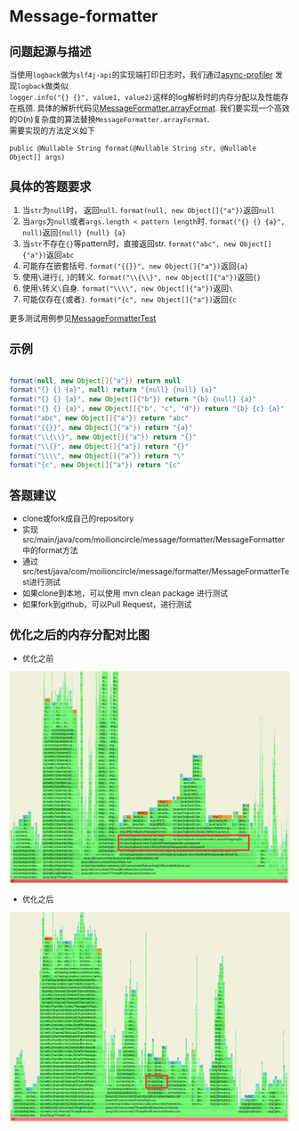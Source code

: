 # Message-formatter

## 问题起源与描述

当使用`logback`做为`slf4j-api`的实现端打印日志时，我们通过[async-profiler](https://github.com/jvm-profiling-tools/async-profiler) 发现`logback`做类似  
`logger.info("{} {}", value1, value2)`这样的log解析时的内存分配以及性能存在瓶颈.
具体的解析代码见[MessageFormatter.arrayFormat](https://github.com/qos-ch/slf4j/blob/master/slf4j-api/src/main/java/org/slf4j/helpers/MessageFormatter.java#L179). 我们要实现一个高效的O(n)复杂度的算法替换`MessageFormatter.arrayFormat`.  
需要实现的方法定义如下

```
public @Nullable String format(@Nullable String str, @Nullable Object[] args)
```

## 具体的答题要求

1. 当`str`为`null`时， 返回`null`. `format(null, new Object[]{"a"})`返回`null`
2. 当`args`为`null`或者`args.length < pattern length`时. `format("{} {} {a}", null)`返回`{null} {null} {a}`
3. 当`str`不存在`{}`等pattern时，直接返回str. `format("abc", new Object[]{"a"})`返回`abc`
4. 可能存在嵌套括号. `format("{{}}", new Object[]{"a"})`返回`{a}`
5. 使用`\`进行`{`, `}`的转义. `format("\\{\\}", new Object[]{"a"})`返回`{}`
6. 使用`\`转义`\`自身. `format("\\\\", new Object[]{"a"})`返回`\`
7. 可能仅存在`{`或者`}`. `format("{c", new Object[]{"a"})`返回`{c`


更多测试用例参见[MessageFormatterTest](https://github.com/moilioncircle/message-formatter/blob/master/src/test/java/com/moilioncircle/message/formatter/MessageFormatterTest.java)

## 示例

```java  

format(null, new Object[]{"a"}) return null
format("{} {} {a}", null) return "{null} {null} {a}"
format("{} {} {a}", new Object[]{"b"}) return "{b} {null} {a}"
format("{} {} {a}", new Object[]{"b", "c", "d"}) return "{b} {c} {a}"
format("abc", new Object[]{"a"}) return "abc"
format("{{}}", new Object[]{"a"}) return "{a}"
format("\\{\\}", new Object[]{"a"}) return "{}"
format("\\{}", new Object[]{"a"}) return "{}"
format("\\\\", new Object[]{"a"}) return "\"
format("{c", new Object[]{"a"}) return "{c"

```
## 答题建议

* clone或fork成自己的repository
* 实现src/main/java/com/moilioncircle/message/formatter/MessageFormatter中的format方法
* 通过src/test/java/com/moilioncircle/message/formatter/MessageFormatterTest进行测试
* 如果clone到本地，可以使用 mvn clean package 进行测试
* 如果fork到github，可以Pull Request，进行测试

## 优化之后的内存分配对比图

* 优化之前

![img](./image/before.png)

* 优化之后

![img](./image/after.png)